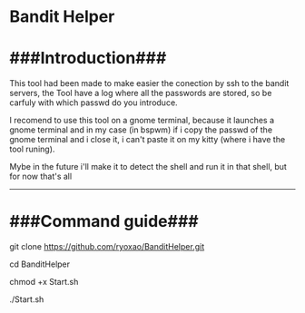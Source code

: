# Bandit Helper

# ###Introduction###

This tool had been made to make easier the conection by ssh to the bandit servers, the Tool have a log where all the passwords are stored, so be carfuly with which passwd do you introduce.

I recomend to use this tool on a gnome terminal, because it launches a gnome terminal and in my case (in bspwm) if i copy the passwd of the gnome terminal and i close it, i can't paste it on my kitty (where i have the tool runing).

Mybe in the future i'll make it to detect the shell and run it in that shell, but for now that's all

-----------------------------------------------------------------------------------------------------

# ###Command guide###

git clone https://github.com/ryoxao/BanditHelper.git

cd BanditHelper

chmod +x Start.sh

./Start.sh